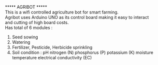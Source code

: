 ***** AGRIBOT ***** <br>
This is a wifi controlled agriculture bot for smart farming. <br>
Agribot uses Arduino UNO as its control board making it easy to interact and cutting of high board costs. <br>
Has total of 6 modules : <br>
1. Seed sowing <br>
2. Watering <br>
3. Fertilizer, Pesticide, Herbicide sprinkling
4. Soil condition :
   pH
   nitrogen (N)
   phosphorus (P)
   potassium (K)
   moisture
   temperature
   electrical conductivity (EC)
